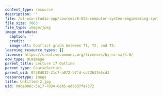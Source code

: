```yaml
---
content_type: resource
description: ''
file: /ol-ocw-studio-app/courses/6-033-computer-system-engineering-spring-2018/08da808c5e1770946eb5ed6637fa7572_Untitled-2.jpg
file_size: 7063
file_type: image/jpeg
image_metadata:
  caption: ''
  credit: ''
  image-alt: Conflict graph between T1, T2, and T3.
learning_resource_types: []
license: https://creativecommons.org/licenses/by-nc-sa/4.0/
ocw_type: OCWImage
parent_title: Lecture 17 Outline
parent_type: CourseSection
parent_uid: 0f38d012-21c7-a072-b7fd-cd72637e5cd3
resourcetype: Image
title: Untitled-2.jpg
uid: 08da808c-5e17-7094-6eb5-ed6637fa7572
---
```

